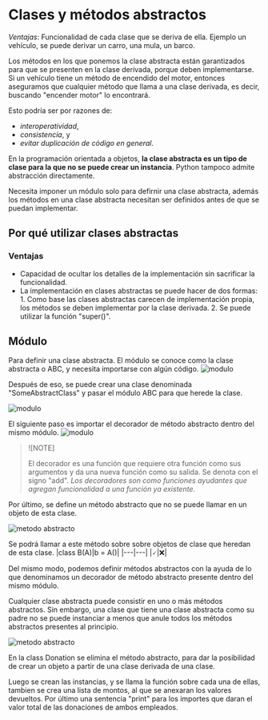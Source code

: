 # Clases y métodos abstractos

*Ventajas*: Funcionalidad de cada clase que se deriva de ella. Ejemplo un vehículo, se puede derivar un carro, una mula, un barco.

Los métodos en los que ponemos la clase abstracta están garantizados para que se presenten en la clase derivada, porque deben implementarse. Si un vehículo tiene un método de encendido del motor, entonces aseguramos que cualquier método que llama a una clase derivada, es decir, buscando "encender motor" lo encontrará.

Esto podría ser por razones de:
- *interoperatividad*, 
- *consistencia*, y 
- *evitar duplicación de código en general*.

En la programación orientada a objetos, **la clase abstracta es un tipo de clase para la que no se puede crear un instancia**. Python tampoco admite abstracción directamente.

Necesita imponer un módulo solo para defirnir una clase abstracta, además los métodos en una clase abstracta necesitan ser definidos antes de que se puedan implementar.

## Por qué utilizar clases abstractas

### Ventajas

* Capacidad de ocultar los detalles de la implementación sin sacrificar la funcionalidad.
* La implementación en clases abstractas se puede hacer de dos formas: 1. Como base las clases abstractas carecen de implementación propia, los métodos se deben implementar por la clase derivada. 2. Se puede utilizar la función "super()". 

## Módulo
Para definir una clase abstracta. El módulo se conoce como la clase abstracta o ABC, y necesita importarse con algún código.
![modulo](/45_OOP/45_6_clases_y_metodos_abstractos/Captura%20desde%202024-05-28%2020-17-28.png "Haciendo un import")

Después de eso, se puede crear una clase denominada "SomeAbstractClass" y pasar el módulo ABC para que herede la clase.

![modulo](/45_OOP/45_6_clases_y_metodos_abstractos/Captura%20desde%202024-05-28%2020-21-04.png "Heredando la clase abstracta")

El siguiente paso es importar el decorador de método abstracto dentro del mismo módulo.
![modulo](/45_OOP/45_6_clases_y_metodos_abstractos/Captura%20desde%202024-05-28%2020-23-55.png "Importar el decorador de método abstracto")

>![NOTE]
>
> El decorador es una función que requiere otra función como sus argumentos y da una nueva función como su salida. Se denota con el signo "add". *Los decoradores son como funciones ayudantes que agregan funcionalidad a una función ya existente*.

Por último, se define un método abstracto que no se puede llamar en un objeto de esta clase.

![metodo abstracto](/45_OOP/45_6_clases_y_metodos_abstractos/Captura%20desde%202024-05-28%2020-31-04.png "Se define el método abstracto")

Se podrá llamar a este método sobre sobre objetos de clase que heredan de esta clase.
|class B(A)|b = A()|
|---|---|
|🗸|❌|

Del mismo modo, podemos definir métodos abstractos con la ayuda de lo que denominamos un decorador de método abstracto presente dentro del mismo módulo.

Cualquier clase abstracta puede consistir en uno o más métodos abstractos. Sin embargo, una clase que tiene una clase abstracta como su padre no se puede instanciar a menos que anule todos los métodos abstractos presentes al principio.

![metodo abstracto](/45_OOP/45_6_clases_y_metodos_abstractos/Captura%20desde%202024-05-28%2020-54-51.png "Eliminar método abstracto para crear un objeto a partir de una clase derivada de una clase abstracta")

En la class Donation se elimina el método abstracto, para dar la posibilidad de crear un objeto a partir de una clase derivada de una clase.

Luego se crean las instancias, y se llama la función sobre cada una de ellas, tambien se crea una lista de montos, al que se anexaran los valores devueltos. Por último una sentencia "print" para los importes que daran el valor total de las donaciones de ambos empleados.
